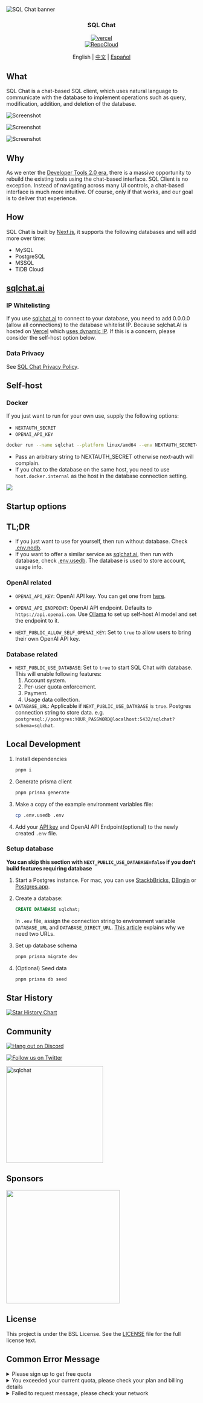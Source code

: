 ![SQL Chat banner](https://raw.githubusercontent.com/sqlchat/sqlchat/main/public/banner.webp)

<div align="center">
  <h3>SQL Chat</h3>
  <a href="https://vercel.com/new/clone?repository-url=https%3A%2F%2Fgithub.com%2Fsqlchat%2Fsqlchat&env=OPENAI_API_KEY">
    <img src="https://img.shields.io/badge/deploy%20on-Vercel-brightgreen.svg?style=for-the-badge&logo=vercel" alt="vercel">
  </a>
  <br>
  <a href="https://repocloud.io/details/?app_id=293">
    <img src="https://img.shields.io/badge/DEPLOY%20ON-REPOCLOUD-blue?logo=iconify&logoColor=white&style=for-the-badge" alt="RepoCloud">
  </a>
  <p>English | <a href="README.zh-CN.md">中文</a> | <a href="README.es-ES.md">Español</a></p>
</div>

## What

SQL Chat is a chat-based SQL client, which uses natural language to communicate with the database to implement operations such as query, modification, addition, and deletion of the database.

![Screenshot](https://raw.githubusercontent.com/sqlchat/sqlchat/main/public/screenshot1.webp)

![Screenshot](https://raw.githubusercontent.com/sqlchat/sqlchat/main/public/screenshot2.webp)

![Screenshot](https://raw.githubusercontent.com/sqlchat/sqlchat/main/public/screenshot3.webp)

## Why

As we enter the [Developer Tools 2.0 era](https://www.sequoiacap.com/article/ai-powered-developer-tools/),
there is a massive opportunity to rebuild the existing tools using the chat-based interface. SQL Client
is no exception. Instead of navigating across many UI controls, a chat-based interface is much
more intuitive. Of course, only if that works, and our goal is to deliver that experience.

## How

SQL Chat is built by [Next.js](https://nextjs.org/), it supports the following databases and will add more over time:

- MySQL
- PostgreSQL
- MSSQL
- TiDB Cloud

## [sqlchat.ai](https://sqlchat.ai)

### IP Whitelisting

If you use [sqlchat.ai](https://sqlchat.ai) to connect to your database, you need to add 0.0.0.0 (allow all connections)
to the database whitelist IP. Because sqlchat.AI is hosted on [Vercel](https://vercel.com/) which [uses dynamic IP](https://vercel.com/guides/how-to-allowlist-deployment-ip-address). If this is a concern, please consider the self-host option below.

### Data Privacy

See [SQL Chat Privacy Policy](https://sqlchat.ai/privacy).

## Self-host

### Docker

If you just want to run for your own use, supply the following options:

- `NEXTAUTH_SECRET`
- `OPENAI_API_KEY`

```bash
docker run --name sqlchat --platform linux/amd64 --env NEXTAUTH_SECRET="$(openssl rand -hex 5)" --env OPENAI_API_KEY=<<YOUR OPENAI KEY>> -p 3000:3000 --hostname localhost sqlchat/sqlchat
```

- Pass an arbitrary string to NEXTAUTH_SECRET otherwise next-auth will complain.
- If you chat to the database on the same host, you need to use `host.docker.internal` as the host in
  the database connection setting.

<img src="https://raw.githubusercontent.com/sqlchat/sqlchat/main/docs/docker-connection-setting.webp" />

## Startup options

## TL;DR

- If you just want to use for yourself, then run without database. Check [.env.nodb](https://github.com/sqlchat/sqlchat/blob/main/.env.nodb).
- If you want to offer a similar service as [sqlchat.ai](https://sqlchat.ai), then run with database, check [.env.usedb](https://github.com/sqlchat/sqlchat/blob/main/.env.usedb). The database is used to store account, usage info.

### OpenAI related

- `OPENAI_API_KEY`: OpenAI API key. You can get one from [here](https://platform.openai.com/api-keys).

- `OPENAI_API_ENDPOINT`: OpenAI API endpoint. Defaults to `https://api.openai.com`. Use [Ollama](https://github.com/ollama/ollama) to set up self-host AI model and set the endpoint to it.

- `NEXT_PUBLIC_ALLOW_SELF_OPENAI_KEY`: Set to `true` to allow users to bring their own OpenAI API key.

### Database related

- `NEXT_PUBLIC_USE_DATABASE`: Set to `true` to start SQL Chat with database. This will
  enable following features:
  1. Account system.
  1. Per-user quota enforcement.
  1. Payment.
  1. Usage data collection.
- `DATABASE_URL`: Applicable if `NEXT_PUBLIC_USE_DATABASE` is `true`. Postgres connection string to store data. e.g. `postgresql://postgres:YOUR_PASSWORD@localhost:5432/sqlchat?schema=sqlchat`.

## Local Development

1. Install dependencies

   ```bash
   pnpm i
   ```

1. Generate prisma client

   ```bash
   pnpm prisma generate
   ```

1. Make a copy of the example environment variables file:

   ```bash
   cp .env.usedb .env
   ```

1. Add your [API key](https://platform.openai.com/account/api-keys) and OpenAI API Endpoint(optional) to the newly created `.env` file.

### Setup database

**You can skip this section with `NEXT_PUBLIC_USE_DATABASE=false` if you don't build features requiring database**

1. Start a Postgres instance. For mac, you can use [StackbBricks](https://stackbricks.app/), [DBngin](https://dbngin.com/) or [Postgres.app](https://postgresapp.com/).

1. Create a database:

   ```sql
   CREATE DATABASE sqlchat;
   ```

   In `.env` file, assign the connection string to environment variable `DATABASE_URL` and `DATABASE_DIRECT_URL`. [This article](https://www.prisma.io/docs/data-platform/data-proxy/prisma-cli-with-data-proxy#set-a-direct-database-connection-url-in-your-prisma-schema) explains why we need two URLs.

1. Set up database schema

   ```bash
   pnpm prisma migrate dev
   ```

1. (Optional) Seed data

   ```bash
   pnpm prisma db seed
   ```

## Star History

[![Star History Chart](https://api.star-history.com/svg?repos=sqlchat/sqlchat&type=Date)](https://star-history.com/#sqlchat/sqlchat&Date)

## Community

[![Hang out on Discord](https://img.shields.io/badge/%20-Hang%20out%20on%20Discord-5865F2?style=for-the-badge&logo=discord&labelColor=EEEEEE)](https://discord.gg/z6kakemDjm)

[![Follow us on Twitter](https://img.shields.io/badge/Follow%20us%20on%20Twitter-1DA1F2?style=for-the-badge&logo=twitter&labelColor=EEEEEE)](https://twitter.com/Bytebase)

<img width="256" src="https://raw.githubusercontent.com/sqlchat/sqlchat/main/public/wechat-qrcode.webp" alt="sqlchat">

## Sponsors

<p>
  <a href="https://www.bytebase.com">
    <img src="https://raw.githubusercontent.com/sqlchat/sqlchat/main/public/bytebase.webp" width=300>
  </a>
</p>

## License

This project is under the BSL License. See the [LICENSE](LICENSE) file for the full license text.

## Common Error Message

<details><summary>Please sign up to get free quota</summary>
<p>

See [this issue](https://github.com/sqlchat/sqlchat/issues/141).

</p>
</details>

<details><summary>You exceeded your current quota, please check your plan and billing details</summary>
<p>

![openai quota](https://raw.githubusercontent.com/sqlchat/sqlchat/main/public/error-exceed-openai-quota.webp)

Your OpenAI Key has run out of quota. Please check your [OpenAI account](https://platform.openai.com/account/api-keys).

</p>
</details>

<details><summary>Failed to request message, please check your network</summary>
<p>

![network error](https://raw.githubusercontent.com/sqlchat/sqlchat/main/public/error-network.webp)

Please make sure you have a stable network connection which can access the OpenAI API endpoint.

```bash
ping api.openai.com
```

If you cannot access the OpenAI API endpoint, you can try to set the `OPENAI_API_ENDPOINT` in UI or environment variable.

</p>
</details>
